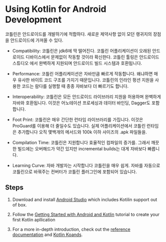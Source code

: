 # Using Kotlin for Android Development

코틀린은 안드로이드를 개발하기에 적합하다.  새로운 제약사항 없이 모던 랭귀지의 장점을 안드로이드에 가져올 수 있다.

- Compatibility: 코틀린은 jdk6에 딱 떨어진다. 코틀린 어플리케이션이 오래된 안드로이드 디바이스에서 문제없이 작동할 것이라 확신한다. 코틀린 툴링은 안드로이드 스튜디오 에서 완벽하게 지원되며 안드로이드 빌드 시스템과 호환됩니다.

- Performance: 코틀린 어플리케이션은 자바만큼 빠르게 작동합니다.  왜냐하면 매우 유사한 바이트 코드 구조를 가지기 때문입니다. 코틀린의 인라인 펑션 지원을 사용한 코드는 람다를 실행할 때 종종 자바보다 더 빠르기도 합니다.

- Interoperability: 코틀린은 모든 안드로이드 라이브러리 지원을 허용하며 완벽하게 자바와 호환됩니다. 이것은 어노테이션 프로세싱과 데이터 바인딩, Dagger도 포함합니다.


-  Foot Print: 코틀린은 매우 간단한 런타임 라이브러리를 가집니다. 이것은 ProGuard를 이용해 더 줄일수도 있습니다. 실제 어플리케이션에서 코틀린 런타임은 추가합니다 오직 몇백개의 메서드와 100k 이하 사이즈의 .apk 파일들을.

- Compilation Time: 코틀린은 지원합니다 효율적인 컴파일의 증가를. 그래서 깨끗한 빌드에는 오버해드가 약간 있지만 incremental builds는 대게 자바보다 빠릅니다.

- Learning Curve: 자바 개발자는 시작합니다 코틀린을 매우 쉽게. 자바를 자동으로 코틀린으로 바꿔주는 컨버터가 코틀린 플러그인에 포함되어 있습니다. 

## Steps

1. Download and install [Android Studio](https://developer.android.com/studio/index.html) which includes Kotilin support out of box.

2. Follow the [Getting Started with Android and Kotlin](https://kotlinlang.org/docs/tutorials/kotlin-android.html) tutorial to create your first Kotlin apllication

3. For a more in-depth introduction, check out the [reference documentation](https://kotlinlang.org/docs/reference/) and [Kotlin Koands](https://kotlinlang.org/docs/tutorials/koans.html).



